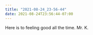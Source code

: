 ```yaml
---
title: "2021-08-24_23-56-44"
date: 2021-08-24T23:56:44-07:00
---
```


Here is to feeling good all the time. Mr. K.
